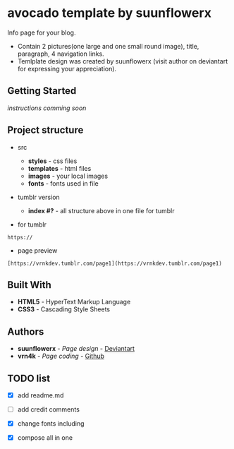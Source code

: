 # avocado template by suunflowerx

Info page for your blog. 
- Contain 2 pictures(one large and one small round image), title, paragraph, 4 navigation links.
- Temlplate design was created by suunflowerx (visit author on deviantart for expressing your appreciation).



## Getting Started

*instructions comming soon*



## Project structure
- src
  - **styles** - css files
  - **templates** - html files
  - **images** - your local images
  - **fonts** - fonts used in file
  
- tumblr version
  - **index #?** - all structure above in one file for tumblr
  
- for tumblr 
```
https://
```
- page preview
```
[https://vrnkdev.tumblr.com/page1](https://vrnkdev.tumblr.com/page1)
```

## Built With

* **HTML5** - HyperText Markup Language
* **CSS3** - Cascading Style Sheets

## Authors

* **suunflowerx** - *Page design* - [Deviantart](https://www.deviantart.com/suunflowerx)
* **vrn4k** - *Page coding* - [Github](https://github.com/VRN4K)

## TODO list
- [x] add readme.md 
- [ ] add credit comments
- [x] change fonts including
- [x] compose all in one
 
